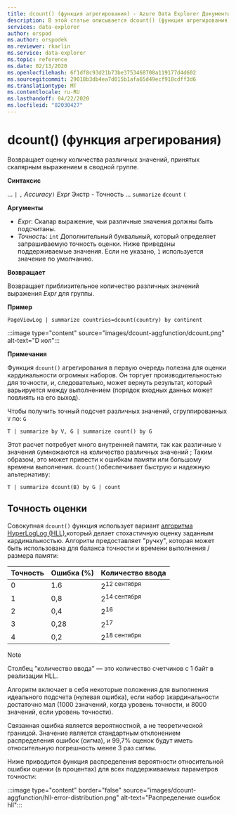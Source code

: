 ```yaml
---
title: dcount() (функция агрегирования) - Azure Data Explorer Документы Майкрософт
description: В этой статье описывается dcount() (функция агрегирования) в Azure Data Explorer.
services: data-explorer
author: orspod
ms.author: orspodek
ms.reviewer: rkarlin
ms.service: data-explorer
ms.topic: reference
ms.date: 02/13/2020
ms.openlocfilehash: 6f1df8c93d21b73be3753468708a119177d4d602
ms.sourcegitcommit: 29018b3db4ea7d015b1afa65d49ecf918cdff3d6
ms.translationtype: MT
ms.contentlocale: ru-RU
ms.lasthandoff: 04/22/2020
ms.locfileid: "82030427"
---
```

# <a name="dcount-aggregation-function"></a>dcount() (функция агрегирования)

Возвращает оценку количества различных значений, принятых скалярным выражением в сводной группе.

**Синтаксис**

... `|` `,` *Accuracy*`)` *Expr* Экстр - Точность ... `summarize` `dcount` `(`

**Аргументы**

* *Expr*: Скалар выражение, чьи различные значения должны быть подсчитаны.
* *Точность*: `int` Дополнительный буквальный, который определяет запрашиваемую точность оценки. Ниже приведены поддерживаемые значения. Если не указано, `1` используется значение по умолчанию.

**Возвращает**

Возвращает приблизительное количество различных значений выражения *Expr* для группы.

**Пример**

```kusto
PageViewLog | summarize countries=dcount(country) by continent
```

:::image type="content" source="images/dcount-aggfunction/dcount.png" alt-text="D кол":::

**Примечания**

Функция `dcount()` агрегирования в первую очередь полезна для оценки кардинальности огромных наборов. Он торгует производительностью для точности, и, следовательно, может вернуть результат, который варьируется между выполнением (порядок входных данных может повлиять на его выход).

Чтобы получить точный подсчет различных значений, сгруппированных `V` по: `G`

```kusto
T | summarize by V, G | summarize count() by G
```

Этот расчет потребует много внутренней памяти, так как различные `V` значения `G`умножаются на количество различных значений ; Таким образом, это может привести к ошибкам памяти или большому времени выполнения. `dcount()`обеспечивает быструю и надежную альтернативу:

```kusto
T | summarize dcount(B) by G | count
```

## <a name="estimation-accuracy"></a>Точность оценки

Совокупная `dcount()` функция использует вариант [алгоритма HyperLogLog (HLL),](https://en.wikipedia.org/wiki/HyperLogLog)который делает стохастичную оценку заданным кардинальностью. Алгоритм предоставляет "ручку", которая может быть использована для баланса точности и времени выполнения / размера памяти:

|Точность|Ошибка (%)|Количество ввода   |
|--------|---------|--------------|
|       0|      1.6|2<sup>12 сентября</sup>|
|       1|      0,8|2<sup>14 сентября</sup>|
|       2|      0,4|2<sup>16</sup>|
|       3|     0,28|2<sup>17</sup>|
|       4|      0,2|2<sup>18 сентября</sup>|

> [!NOTE]
> Столбец "количество ввода" — это количество счетчиков с 1 байт в реализации HLL.

Алгоритм включает в себя некоторые положения для выполнения идеального подсчета (нулевая ошибка), если набор `1`кардинальности достаточно мал (1000 `2`значений, когда уровень точности, и 8000 значений, если уровень точности).

Связанная ошибка является вероятностной, а не теоретической границой. Значение является стандартным отклонением распределения ошибок (сигма), и 99,7% оценок будут иметь относительную погрешность менее 3 раз сигмы.

Ниже приводится функция распределения вероятности относительной ошибки оценки (в процентах) для всех поддерживаемых параметров точности:

:::image type="content" border="false" source="images/dcount-aggfunction/hll-error-distribution.png" alt-text="Распределение ошибок hll":::

